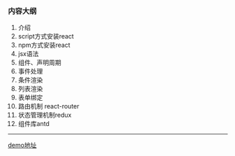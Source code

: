 ### 内容大纲

1. 介绍
2. script方式安装react
3. npm方式安装react
4. jsx语法
5. 组件、声明周期
6. 事件处理
7. 条件渲染
8. 列表渲染
9. 表单绑定
10. 路由机制 react-router
11. 状态管理机制redux
12. 组件库antd



---

[demo地址](https://github.com/pluslicy/react_demos.git)